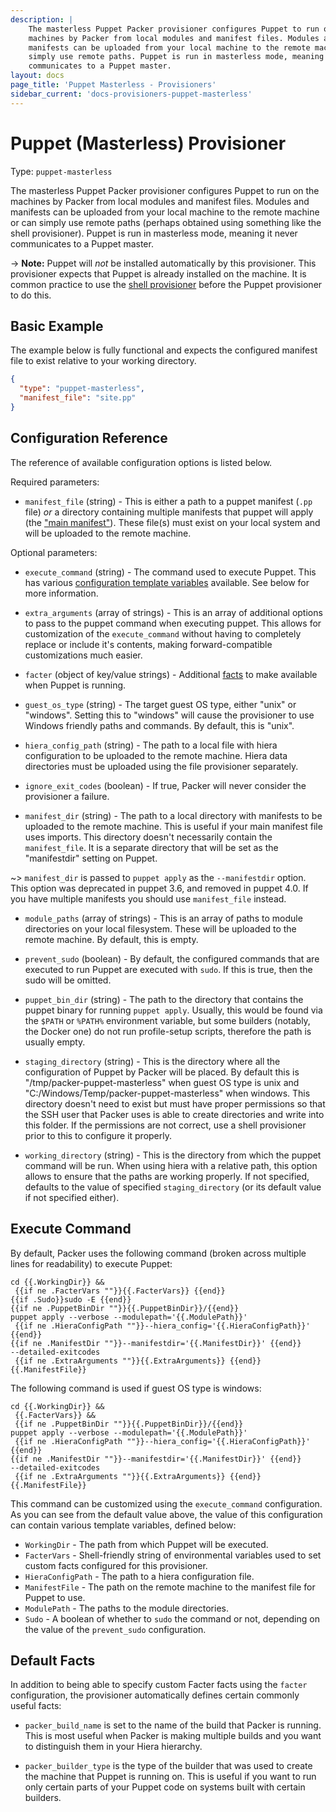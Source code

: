 ```yaml
---
description: |
    The masterless Puppet Packer provisioner configures Puppet to run on the
    machines by Packer from local modules and manifest files. Modules and
    manifests can be uploaded from your local machine to the remote machine or can
    simply use remote paths. Puppet is run in masterless mode, meaning it never
    communicates to a Puppet master.
layout: docs
page_title: 'Puppet Masterless - Provisioners'
sidebar_current: 'docs-provisioners-puppet-masterless'
---
```


# Puppet (Masterless) Provisioner

Type: `puppet-masterless`

The masterless Puppet Packer provisioner configures Puppet to run on the
machines by Packer from local modules and manifest files. Modules and manifests
can be uploaded from your local machine to the remote machine or can simply use
remote paths (perhaps obtained using something like the shell provisioner).
Puppet is run in masterless mode, meaning it never communicates to a Puppet
master.

-&gt; **Note:** Puppet will *not* be installed automatically by this
provisioner. This provisioner expects that Puppet is already installed on the
machine. It is common practice to use the [shell
provisioner](/docs/provisioners/shell.html) before the Puppet provisioner to do
this.

## Basic Example

The example below is fully functional and expects the configured manifest file
to exist relative to your working directory.

``` json
{
  "type": "puppet-masterless",
  "manifest_file": "site.pp"
}
```

## Configuration Reference

The reference of available configuration options is listed below.

Required parameters:

-   `manifest_file` (string) - This is either a path to a puppet manifest
    (`.pp` file) *or* a directory containing multiple manifests that puppet will
    apply (the ["main
    manifest"](https://docs.puppetlabs.com/puppet/latest/reference/dirs_manifest.html)).
    These file(s) must exist on your local system and will be uploaded to the
    remote machine.

Optional parameters:

-   `execute_command` (string) - The command used to execute Puppet. This has
    various [configuration template
    variables](/docs/templates/engine.html) available. See
    below for more information.

-   `extra_arguments` (array of strings) - This is an array of additional options to
    pass to the puppet command when executing puppet. This allows for
    customization of the `execute_command` without having to completely replace
    or include it's contents, making forward-compatible customizations much
    easier.

-   `facter` (object of key/value strings) - Additional
    [facts](https://puppetlabs.com/facter) to make
    available when Puppet is running.

-   `guest_os_type` (string) - The target guest OS type, either "unix" or
    "windows". Setting this to "windows" will cause the provisioner to use
     Windows friendly paths and commands. By default, this is "unix".

-   `hiera_config_path` (string) - The path to a local file with hiera
    configuration to be uploaded to the remote machine. Hiera data directories
    must be uploaded using the file provisioner separately.

-   `ignore_exit_codes` (boolean) - If true, Packer will never consider the
    provisioner a failure.

-   `manifest_dir` (string) - The path to a local directory with manifests to be
    uploaded to the remote machine. This is useful if your main manifest file
    uses imports. This directory doesn't necessarily contain the
    `manifest_file`. It is a separate directory that will be set as the
    "manifestdir" setting on Puppet.

~&gt; `manifest_dir` is passed to `puppet apply` as the `--manifestdir` option.
This option was deprecated in puppet 3.6, and removed in puppet 4.0. If you have
multiple manifests you should use `manifest_file` instead.

-   `module_paths` (array of strings) - This is an array of paths to module
    directories on your local filesystem. These will be uploaded to the
    remote machine. By default, this is empty.

-   `prevent_sudo` (boolean) - By default, the configured commands that are
    executed to run Puppet are executed with `sudo`. If this is true, then the
    sudo will be omitted.

-   `puppet_bin_dir` (string) - The path to the directory that contains the puppet
    binary for running `puppet apply`. Usually, this would be found via the `$PATH`
    or `%PATH%` environment variable, but some builders (notably, the Docker one) do
    not run profile-setup scripts, therefore the path is usually empty.

-   `staging_directory` (string) - This is the directory where all the configuration
    of Puppet by Packer will be placed. By default this is "/tmp/packer-puppet-masterless"
    when guest OS type is unix and "C:/Windows/Temp/packer-puppet-masterless" when windows.
    This directory doesn't need to exist but must have proper permissions so that the SSH
    user that Packer uses is able to create directories and write into this folder.
    If the permissions are not correct, use a shell provisioner prior to this to configure
    it properly.

-   `working_directory` (string) - This is the directory from which the puppet
    command will be run. When using hiera with a relative path, this option
    allows to ensure that the paths are working properly. If not specified,
    defaults to the value of specified `staging_directory` (or its default value
    if not specified either).

## Execute Command

By default, Packer uses the following command (broken across multiple lines for
readability) to execute Puppet:

```
cd {{.WorkingDir}} &&
 {{if ne .FacterVars ""}}{{.FacterVars}} {{end}}
{{if .Sudo}}sudo -E {{end}}
{{if ne .PuppetBinDir ""}}{{.PuppetBinDir}}/{{end}}
puppet apply --verbose --modulepath='{{.ModulePath}}'
 {{if ne .HieraConfigPath ""}}--hiera_config='{{.HieraConfigPath}}' {{end}}
{{if ne .ManifestDir ""}}--manifestdir='{{.ManifestDir}}' {{end}}
--detailed-exitcodes
 {{if ne .ExtraArguments ""}}{{.ExtraArguments}} {{end}}
{{.ManifestFile}}
```

The following command is used if guest OS type is windows:

```
cd {{.WorkingDir}} &&
 {{.FacterVars}} &&
 {{if ne .PuppetBinDir ""}}{{.PuppetBinDir}}/{{end}}
puppet apply --verbose --modulepath='{{.ModulePath}}'
 {{if ne .HieraConfigPath ""}}--hiera_config='{{.HieraConfigPath}}' {{end}}
{{if ne .ManifestDir ""}}--manifestdir='{{.ManifestDir}}' {{end}}
--detailed-exitcodes
 {{if ne .ExtraArguments ""}}{{.ExtraArguments}} {{end}}
{{.ManifestFile}}
```

This command can be customized using the `execute_command` configuration. As you
can see from the default value above, the value of this configuration can
contain various template variables, defined below:

-   `WorkingDir` - The path from which Puppet will be executed.
-   `FacterVars` - Shell-friendly string of environmental variables used to set
    custom facts configured for this provisioner.
-   `HieraConfigPath` - The path to a hiera configuration file.
-   `ManifestFile` - The path on the remote machine to the manifest file for
    Puppet to use.
-   `ModulePath` - The paths to the module directories.
-   `Sudo` - A boolean of whether to `sudo` the command or not, depending on the
    value of the `prevent_sudo` configuration.

## Default Facts

In addition to being able to specify custom Facter facts using the `facter`
configuration, the provisioner automatically defines certain commonly useful
facts:

-   `packer_build_name` is set to the name of the build that Packer is running.
    This is most useful when Packer is making multiple builds and you want to
    distinguish them in your Hiera hierarchy.

-   `packer_builder_type` is the type of the builder that was used to create the
    machine that Puppet is running on. This is useful if you want to run only
    certain parts of your Puppet code on systems built with certain builders.
